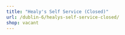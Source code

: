 ```yaml
---
title: "Healy's Self Service (Closed)"
url: /dublin-6/healys-self-service-closed/
shop: vacant
---
```

